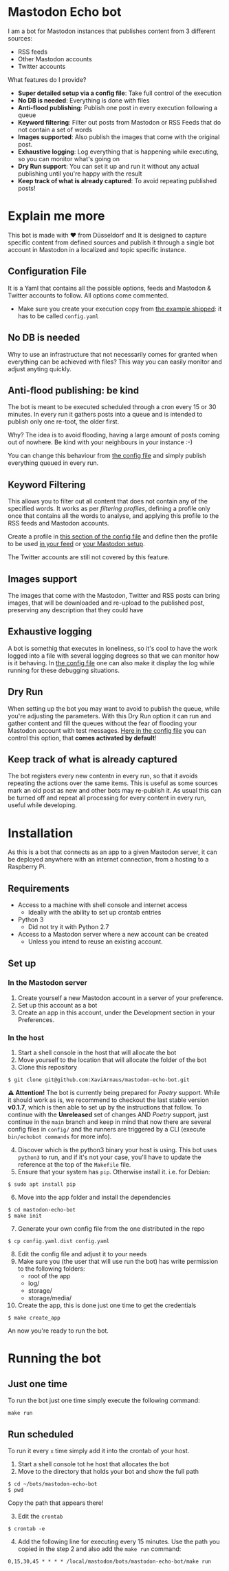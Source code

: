 # Mastodon Echo bot
I am a bot for Mastodon instances that publishes content from 3 different sources:
* RSS feeds
* Other Mastodon accounts
* Twitter accounts

What features do I provide?
* **Super detailed setup via a config file**: Take full control of the execution
* **No DB is needed**: Everything is done with files
* **Anti-flood publishing**: Publish one post in every execution following a queue
* **Keyword filtering**: Filter out posts from Mastodon or RSS Feeds that do not contain a set of words 
* **Images supported**: Also publish the images that come with the original post.
* **Exhaustive logging**: Log everything that is happening while executing, so you can monitor what's going on
* **Dry Run support**: You can set it up and run it without any actual publishing until you're happy with the result
* **Keep track of what is already captured**: To avoid repeating published posts!

# Explain me more
This bot is made with ❤️ from Düsseldorf and It is designed to capture specific content from defined sources and publish it through a single bot account in Mastodon in a localized and topic specific instance.

## Configuration File
It is a Yaml that contains all the possible options, feeds and Mastodon & Twitter accounts to follow. All options come commented.
* Make sure you create your execution copy from [the example shipped](./config.yaml.dist): it has to be called `config.yaml`

## No DB is needed
Why to use an infrastructure that not necessarily comes for granted when everything can be achieved with files? This way you can easily monitor and adjust anyting quickly.

## Anti-flood publishing: be kind
The bot is meant to be executed scheduled through a cron every 15 or 30 minutes. In every run it gathers posts into a queue and is intended to publish only one re-toot, the older first.

Why? The idea is to avoid flooding, having a large amount of posts coming out of nowhere. Be kind with your neighbours in your instance :-)

You can change this behaviour from [the config file](./config.yaml.dist#L109) and simply publish everything queued in every run.

## Keyword Filtering
This allows you to filter out all content that does not contain any of the specified words.
It works as per *filtering profiles*, defining a profile only once that contains all the words to analyse, and applying this profile to the RSS feeds and Mastodon accounts.

Create a profile in [this section of the config file](./config.yaml.dist#L111) and define then the profile to be used [in your feed](./config.yaml.dist#L74) or [your Mastodon setup](./config.yaml.dist#L53).

The Twitter accounts are still not covered by this feature.

## Images support
The images that come with the Mastodon, Twitter and RSS posts can bring images, that will be downloaded and re-upload to the published post, preserving any description that they could have

## Exhaustive logging
A bot is somethig that executes in loneliness, so it's cool to have the work logged into a file with several logging degrees so that we can monitor how is it behaving. In [the config file](./config.yaml.dist#L16) one can also make it display the log while running for these debugging situations.

## Dry Run
When setting up the bot you may want to avoid to publish the queue, while you're adjusting the parameters. With this Dry Run option it can run and gather content and fill the queues without the fear of flooding your Mastodon account with test messages. [Here in the config file](./config.yaml.dist#L106) you can control this option, that **comes activated by default**!

## Keep track of what is already captured
The bot registers every new contentn in every run, so that it avoids repeating the actions over the same items. This is useful as some sources mark an old post as new and other bots may re-publish it. 
As usual this can be turned off and repeat all processing for every content in every run, useful while developing. 

# Installation
As this is a bot that connects as an app to a given Mastodon server, it can be deployed anywhere with an internet connection, from a hosting to a Raspberry Pi.

## Requirements
* Access to a machine with shell console and internet access
    * Ideally with the ability to set up crontab entries
* Python 3
    * Did not try it with Python 2.7
* Access to a Mastodon server where a new account can be created
    * Unless you intend to reuse an existing account.

## Set up

### In the Mastodon server
1. Create yourself a new Mastodon account in a server of your preference.
2. Set up this account as a bot
3. Create an app in this account, under the Development section in your Preferences.

### In the host
1. Start a shell console in the host that will allocate the bot
2. Move yourself to the location that will allocate the folder of the bot
3. Clone this repository
```
$ git clone git@github.com:XaviArnaus/mastodon-echo-bot.git
```
**⚠️ Attention!** The bot is currently being prepared for *Poetry* support. While it should work as is, we recommend to checkout the last stable version **v0.1.7**, which is then able to set up by the instructions that follow. To continue with the **Unreleased** set of changes AND *Poetry* support, just continue in the `main` branch and keep in mind that now there are several config files in `config/` and the runners are triggered by a CLI (execute `bin/echobot commands` for more info).

4. Discover which is the python3 binary your host is using. This bot uses `python3` to run, and if it's not your case, you'll have to update the reference at the top of the `Makefile` file.
5. Ensure that your system has `pip`. Otherwise install it. i.e. for Debian:
```
$ sudo apt install pip
```
6. Move into the app folder and install the dependencies
```
$ cd mastodon-echo-bot
$ make init
```
7. Generate your own config file from the one distributed in the repo
```
$ cp config.yaml.dist config.yaml
```
8. Edit the config file and adjust it to your needs
9. Make sure you (the user that will use run the bot) has write permission to the following folders:
    * root of the app
    * log/
    * storage/
    * storage/media/
10. Create the app, this is done just one time to get the credentials
```
$ make create_app
```

An now you're ready to run the bot.

# Running the bot
## Just one time
To run the bot just one time simply execute the following command:
```
make run
```

## Run scheduled
To run it every `x` time simply add it into the crontab of your host.
1. Start a shell console tot he host that allocates the bot
2. Move to the directory that holds your bot and show the full path
```
$ cd ~/bots/mastodon-echo-bot
$ pwd
```
Copy the path that appears there!

3. Edit the `crontab`
```
$ crontab -e
```
4. Add the following line for executing every 15 minutes. Use the path you copied in the step 2 and also add the `make run` command:
```
0,15,30,45 * * * * /local/mastodon/bots/mastodon-echo-bot/make run
```
